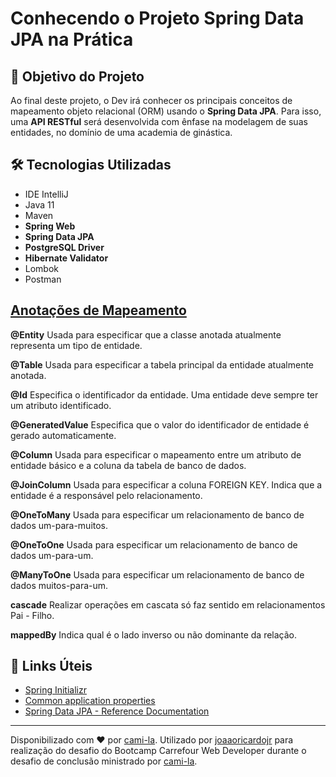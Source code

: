 <h1>Conhecendo o Projeto Spring Data JPA na Prática </h1>

<h2>🎯 Objetivo do Projeto</h2>
<p>Ao final deste projeto, o Dev irá conhecer os principais conceitos de mapeamento objeto relacional (ORM) usando o <strong>Spring Data JPA</strong>. Para isso, uma <strong>API RESTful</strong> será desenvolvida com ênfase na modelagem de suas entidades, no domínio de uma academia de ginástica.</p>

<h2>🛠 Tecnologias Utilizadas</h2>

<ul>
    <li>IDE IntelliJ</li>
    <li>Java 11</li>
    <li>Maven</li>
    <li><strong>Spring Web</strong></li>
    <li><strong>Spring Data JPA</strong></li>
    <li><strong>PostgreSQL Driver</strong></li>
    <li><strong>Hibernate Validator</strong></li>
    <li>Lombok</li>
    <li>Postman</li>
</ul>


<h2><a href="https://strn.com.br/artigos/2018/12/11/todas-as-anota%C3%A7%C3%B5es-do-jpa-anota%C3%A7%C3%B5es-de-mapeamento/"> Anotações de Mapeamento </a></h2>

<strong>@Entity</strong>
Usada para especificar que a classe anotada atualmente representa um tipo de entidade.

<strong>@Table</strong>
Usada para especificar a tabela principal da entidade atualmente anotada.

<strong>@Id</strong>
Especifica o identificador da entidade. Uma entidade deve sempre ter um atributo identificado.

<strong>@GeneratedValue</strong>
Especifica que o valor do identificador de entidade é gerado automaticamente.

<strong>@Column</strong>
Usada para especificar o mapeamento entre um atributo de entidade básico e a coluna da tabela de banco de dados.

<strong>@JoinColumn</strong>
Usada para especificar a coluna FOREIGN KEY. Indica que a entidade é a responsável pelo relacionamento.

<strong>@OneToMany</strong>
Usada para especificar um relacionamento de banco de dados um-para-muitos.

<strong>@OneToOne</strong>
Usada para especificar um relacionamento de banco de dados um-para-um.

<strong>@ManyToOne</strong>
Usada para especificar um relacionamento de banco de dados muitos-para-um.

<strong>cascade</strong>
Realizar operações em cascata só faz sentido em relacionamentos Pai - Filho.

<strong>mappedBy</strong>
Indica qual é o lado inverso ou não dominante da relação.

<h2>🔗 Links Úteis</h2>
<ul>
    <li><a href="https://start.spring.io/#!type=maven-project&language=java&platformVersion=2.6.1&packaging=jar&jvmVersion=11&groupId=me.dio.academia&artifactId=academia-digital&name=academia-digital&description=Tutorial%20API%20RESTful%20modelando%20sistema%20de%20academia%20de%20gin%C3%A1stica&packageName=me.dio.academia.digital&dependencies=web,data-jpa,postgresql,validation,lombok">Spring Initializr</a></li>
    <li><a href="https://docs.spring.io/spring-boot/docs/2.0.x/reference/html/common-application-properties.html">Common application properties</a></li>
    <li><a href="https://docs.spring.io/spring-data/jpa/docs/current/reference/html/#jpa.repositories">Spring Data JPA - Reference Documentation</a></li>
</ul>

------------

Disponibilizado com ♥ por [cami-la](https://www.linkedin.com/in/cami-la/ "cami-la"). Utilizado por [joaaoricardojr](https://www.linkedin.com/in/joaaoricardojr/ "joaaoricardojr") para realização do desafio do Bootcamp Carrefour Web Developer durante o desafio de conclusão ministrado por [cami-la](https://github.com/cami-la/desafio-academia-digital "cami-la").




